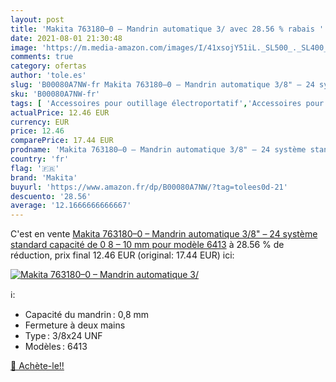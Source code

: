 ```yaml
---
layout: post
title: 'Makita 763180–0 – Mandrin automatique 3/ avec 28.56 % rabais '
date: 2021-08-01 21:30:48
image: 'https://m.media-amazon.com/images/I/41xsojY51iL._SL500_._SL400_.jpg'
comments: true
category: ofertas
author: 'tole.es'
slug: 'B00080A7NW-fr Makita 763180–0 – Mandrin automatique 3/8" – 24 système...'
sku: 'B00080A7NW-fr'
tags: [ 'Accessoires pour outillage électroportatif','Accessoires pour perceuses','Bricolage','Mandrins pour perceuse','Outillage à main et électroportatif','makita', ]
actualPrice: 12.46 EUR
currency: EUR
price: 12.46
comparePrice: 17.44 EUR
prodname: 'Makita 763180–0 – Mandrin automatique 3/8" – 24 système standard capacité de 0 8 – 10 mm pour modèle 6413'
country: 'fr'
flag: '🇫🇷'
brand: 'Makita'
buyurl: 'https://www.amazon.fr/dp/B00080A7NW/?tag=tolees0d-21'
descuento: '28.56'
average: '12.1666666666667'
---
```


C'est en vente [Makita 763180–0 – Mandrin automatique 3/8" – 24 système standard capacité de 0 8 – 10 mm pour modèle 6413](https://www.amazon.fr/dp/B00080A7NW/?tag=tolees0d-21)  à  28.56 % de réduction, prix final  12.46 EUR (original: 17.44 EUR) ici:

[![Makita 763180–0 – Mandrin automatique 3/](https://m.media-amazon.com/images/I/41xsojY51iL._SL500_._SL400_.jpg)](https://www.amazon.fr/dp/B00080A7NW/?tag=tolees0d-21)

ℹ️:

- Capacité du mandrin : 0,8 mm
- Fermeture à deux mains
- Type : 3/8x24 UNF
- Modèles : 6413

[🛒 Achète-le!!](https://www.amazon.fr/dp/B00080A7NW/?tag=tolees0d-21)
